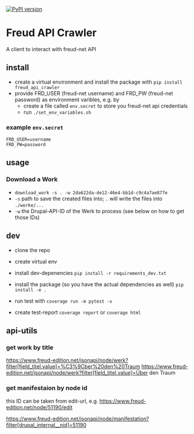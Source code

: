 [![PyPI version](https://badge.fury.io/py/freud-api-crawler.svg)](https://badge.fury.io/py/freud-api-crawler)

# Freud API Crawler

A client to interact with freud-net API


## install

* create a virtual environment and install the package with `pip install freud_api_crawler` 
* provide FRD_USER (freud-net username) and FRD_PW (freud-net password) as environment varibles, e.g. by
  * create a file called `env.secret` to store you freud-net api credentials
  * run `./set_env_variables.sh` 

### example `env.secret`

```
FRD_USER=username
FRD_PW=password
```

## usage

### Download a Work

* `download_work -s . -w 2da622da-de12-46e4-bb1d-c9c4a7ae877e` 
* `-s` path to save the created files into; `.` will write the files into `./werke/...`
* `-w` the Drupal-API-ID of the Werk to process (see below on how to get those IDs)

## dev

* clone the repo
* create virtual env
* install dev-depenencies `pip install -r requirements_dev.txt`
* install the package (so you have the actual dependencies as well) `pip install -e .`

* run test with `coverage run -m pytest -v`
* create test-report `coverage report` or `coverage html`

## api-utils

### get work by title

https://www.freud-edition.net/jsonapi/node/werk?filter[field_titel.value]=%C3%9Cber%20den%20Traum
https://www.freud-edition.net/jsonapi/node/werk?filter[field_titel.value]=Über den Traum

### get manifestaion by node id

this ID can be taken from edit-url, e.g. https://www.freud-edition.net/node/51190/edit

https://www.freud-edition.net/jsonapi/node/manifestation?filter[drupal_internal__nid]=51190
